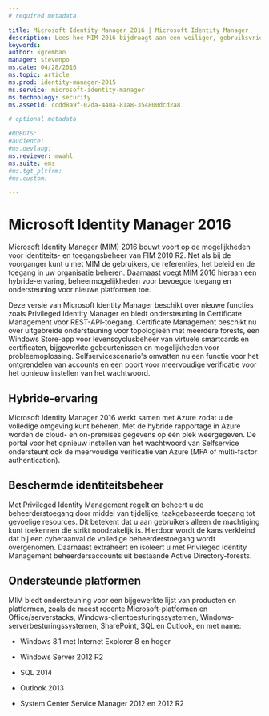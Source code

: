 ```yaml
---
# required metadata

title: Microsoft Identity Manager 2016 | Microsoft Identity Manager
description: Lees hoe MIM 2016 bijdraagt aan een veiliger, gebruiksvriendelijker identiteitsbeheer in de cloud en on-premises.
keywords:
author: kgremban
manager: stevenpo
ms.date: 04/28/2016
ms.topic: article
ms.prod: identity-manager-2015
ms.service: microsoft-identity-manager
ms.technology: security
ms.assetid: ccdd8a9f-02da-440a-81a8-354800dcd2a8

# optional metadata

#ROBOTS:
#audience:
#ms.devlang:
ms.reviewer: mwahl
ms.suite: ems
#ms.tgt_pltfrm:
#ms.custom:

---
```


# Microsoft Identity Manager 2016
Microsoft Identity Manager (MIM) 2016 bouwt voort op de mogelijkheden voor identiteits- en toegangsbeheer van FIM 2010 R2. Net als bij de voorganger kunt u met MIM de gebruikers, de referenties, het beleid en de toegang in uw organisatie beheren.  Daarnaast voegt MIM 2016 hieraan een hybride-ervaring, beheermogelijkheden voor bevoegde toegang en ondersteuning voor nieuwe platformen toe.

Deze versie van Microsoft Identity Manager beschikt over nieuwe functies zoals Privileged Identity Manager en biedt ondersteuning in Certificate Management voor REST-API-toegang. Certificate Management beschikt nu over uitgebreide ondersteuning voor topologieën met meerdere forests, een Windows Store-app voor levenscyclusbeheer van virtuele smartcards en certificaten, bijgewerkte gebeurtenissen en mogelijkheden voor probleemoplossing. Selfservicescenario's omvatten nu een functie voor het ontgrendelen van accounts en een poort voor meervoudige verificatie voor het opnieuw instellen van het wachtwoord.

## Hybride-ervaring
Microsoft Identity Manager 2016 werkt samen met Azure zodat u de volledige omgeving kunt beheren. Met de hybride rapportage in Azure worden de cloud- en on-premises gegevens op één plek weergegeven. De portal voor het opnieuw instellen van het wachtwoord van Selfservice ondersteunt ook de meervoudige verificatie van Azure (MFA of multi-factor authentication).

## Beschermde identiteitsbeheer
Met Privileged Identity Management regelt en beheert u de beheerderstoegang door middel van tijdelijke, taakgebaseerde toegang tot gevoelige resources. Dit betekent dat u aan gebruikers alleen de machtiging kunt toekennen die strikt noodzakelijk is. Hierdoor wordt de kans verkleind dat bij een cyberaanval de volledige beheerderstoegang wordt overgenomen. Daarnaast extraheert en isoleert u met Privileged Identity Management beheerdersaccounts uit bestaande Active Directory-forests.

## Ondersteunde platformen

MIM biedt ondersteuning voor een bijgewerkte lijst van producten en platformen, zoals de meest recente Microsoft-platformen en Office/serverstacks, Windows-clientbesturingssystemen, Windows-serverbesturingssystemen, SharePoint, SQL en Outlook, en met name:

-   Windows 8.1 met Internet Explorer 8 en hoger

-   Windows Server 2012 R2

-   SQL 2014

-   Outlook 2013

-   System Center Service Manager 2012 en 2012 R2


<!--HONumber=Apr16_HO4-->


